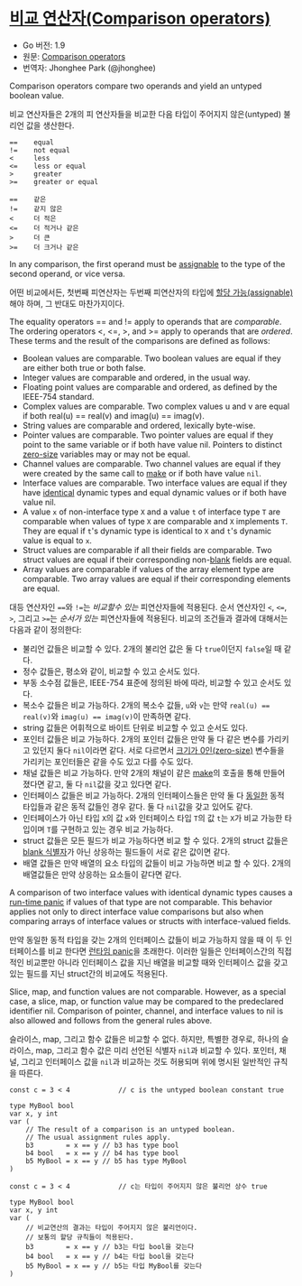 # [비교 연산자(Comparison operators)](#comparison-operators)

* Go 버전: 1.9
* 원문: [Comparison operators](https://golang.org/ref/spec#Comparison_operators)
* 번역자: Jhonghee Park (@jhonghee)

Comparison operators compare two operands and yield an untyped boolean value.

비교 연산자들은 2개의 피 연산자들을 비교한 다음 타입이 주어지지 않은(untyped) 불리언 값을 생산한다.

```
==    equal
!=    not equal
<     less
<=    less or equal
>     greater
>=    greater or equal
```

```
==    같은
!=    같지 않은
<     더 적은
<=    더 적거나 같은
>     더 큰
>=    더 크거나 같은
```

In any comparison, the first operand must be [assignable](/Properties%20of%20types%20and%20values/assignability.html) to the type of the second operand, or vice versa.

어떤 비교에서든, 첫번째 피연산자는 두번째 피연산자의 타입에 [할당 가능(assignable)](/Properties%20of%20types%20and%20values/assignability.html)해야 하며, 그 반대도 마찬가지이다.

The equality operators == and != apply to operands that are *comparable*. The ordering operators <, <=, >, and >= apply to operands that are *ordered*. These terms and the result of the comparisons are defined as follows:

  * Boolean values are comparable. Two boolean values are equal if they are either both true or both false.
  * Integer values are comparable and ordered, in the usual way.
  * Floating point values are comparable and ordered, as defined by the IEEE-754 standard.
  * Complex values are comparable. Two complex values u and v are equal if both real(u) == real(v) and imag(u) == imag(v).
  * String values are comparable and ordered, lexically byte-wise.
  * Pointer values are comparable. Two pointer values are equal if they point to the same variable or if both have value nil. Pointers to distinct [zero-size](/System%20considerations/size_and_alignment_guarantees.html) variables may or may not be equal.
  * Channel values are comparable. Two channel values are equal if they were created by the same call to [make](/making_slices,_maps_and_channels.html) or if both have value `nil`.
  * Interface values are comparable. Two interface values are equal if they have [identical](/Properties%20of%20types%20and%20values/type_identity.html) dynamic types and equal dynamic values or if both have value nil.
  * A value `x` of non-interface type `X` and a value `t` of interface type `T` are comparable when values of type `X` are comparable and `X` implements `T`. They are equal if `t`'s dynamic type is identical to `X` and `t`'s dynamic value is equal to `x`.
  * Struct values are comparable if all their fields are comparable. Two struct values are equal if their corresponding non-[blank](/Declarations%20and%20scope/blank_identifier.html) fields are equal.
  * Array values are comparable if values of the array element type are comparable. Two array values are equal if their corresponding elements are equal.

대등 연산자인 `==`와 `!=`는 *비교할수 있는* 피연산자들에 적용된다. 순서 연산자인 `<`, `<=`, `>`, 그리고 `>=`는 *순서가 있는* 피연산자들에 적용된다. 비교의 조건들과 결과에 대해서는 다음과 같이 정의한다:

 * 불리언 값들은 비교할 수 있다. 2개의 불리언 값은 둘 다 `true`이던지 `false`일 때 같다.
 * 정수 값들은, 평소와 같이, 비교할 수 있고 순서도 있다.
 * 부동 소수점 값들은, IEEE-754 표준에 정의된 바에 따라, 비교할 수 있고 순서도 있다.
 * 복소수 값들은 비교 가능하다. 2개의 복소수 값들, `u`와 `v`는 만약 `real(u) == real(v)`와 `imag(u) == imag(v)`이 만족하면 같다.
 * string 값들은 어휘적으로 바이트 단위로 비교할 수 있고 순서도 있다.
 * 포인터 값들은 비교 가능하다. 2개의 포인터 값들은 만약 둘 다 같은 변수를 가리키고 있던지 둘다 `nil`이라면 같다. 서로 다르면서 [크기가 0인(zero-size)](/System%20considerations/size_and_alignment_guarantees.html) 변수들을 가리키는 포인터들은 같을 수도 있고 다를 수도 있다.
 * 채널 값들은 비교 가능하다. 만약 2개의 채널이 같은 [make](/making_slices,_maps_and_channels.html)의 호출을 통해 만들어 졌다면 같고, 둘 다 `nil`값을 갖고 있다면 같다.
 * 인터페이스 값들은 비교 가능하다. 2개의 인터페이스들은 만약 둘 다 [동일한](/Properties%20of%20types%20and%20values/type_identity.html) 동적 타입들과 같은 동적 값들인 경우 같다. 둘 다 `nil`값을 갖고 있어도 같다.
 * 인터페이스가 아닌 타입 `X`의 값 `x`와 인터페이스 타입 `T`의 값 `t`는 `X`가 비교 가능한 타입이며 `T`를 구현하고 있는 경우 비교 가능하다.
 * struct 값들은 모든 필드가 비교 가능하다면 비교 할 수 있다. 2개의 struct 값들은 [blank 식별자](/Declarations%20and%20scope/blank_identifier.html)가 아닌 상응하는 필드들이 서로 같은 값이면 같다.
 * 배열 값들은 만약 배열의 요소 타입의 값들이 비교 가능하면 비교 할 수 있다. 2개의 배열값들은 만약 상응하는 요소들이 같다면 같다.

A comparison of two interface values with identical dynamic types causes a [run-time panic](/Run-time%20panics/) if values of that type are not comparable. This behavior applies not only to direct interface value comparisons but also when comparing arrays of interface values or structs with interface-valued fields.

만약 동일한 동적 타입을 갖는 2개의 인터페이스 값들이 비교 가능하지 않을 때 이 두 인터페이스를 비교 한다면 [런타임 panic](/Run-time%20panics/)을 초래한다. 이러한 일들은 인터페이스간의 직접적인 비교뿐만 아니라 인터페이스 값을 지닌 배열을 비교할 때와 인터페이스 값을 갖고 있는 필드를 지닌 struct간의 비교에도 적용된다.

Slice, map, and function values are not comparable. However, as a special case, a slice, map, or function value may be compared to the predeclared identifier nil. Comparison of pointer, channel, and interface values to nil is also allowed and follows from the general rules above.

슬라이스, map, 그리고 함수 값들은 비교할 수 없다. 하지만, 특별한 경우로, 하나의 슬라이스, map, 그리고 함수 값은 미리 선언된 식별자 `nil`과 비교할 수 있다. 포인터, 채널, 그리고 인터페이스 값을 `nil`과 비교하는 것도 허용되며 위에 명시된 일반적인 규칙을 따른다.

```
const c = 3 < 4            // c is the untyped boolean constant true

type MyBool bool
var x, y int
var (
	// The result of a comparison is an untyped boolean.
	// The usual assignment rules apply.
	b3        = x == y // b3 has type bool
	b4 bool   = x == y // b4 has type bool
	b5 MyBool = x == y // b5 has type MyBool
)
```

```
const c = 3 < 4            // c는 타입이 주어지지 않은 불리언 상수 true

type MyBool bool
var x, y int
var (
	// 비교연산의 결과는 타입이 주어지지 않은 불리언이다.
	// 보통의 할당 규칙들이 적용된다.
	b3        = x == y // b3는 타입 bool을 갖는다
	b4 bool   = x == y // b4는 타입 bool을 갖는다
	b5 MyBool = x == y // b5는 타입 MyBool를 갖는다
)
```